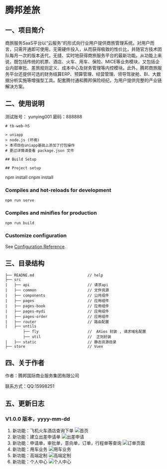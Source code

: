 

# 							腾邦差旅



## 一、项目简介

​	商旅服务SaaS平台以“云服务”的形式向行业用户提供商旅管理系统。对用户而言，只需开通即可使用，无需硬件投入，从而获得极致的性价比，并随官方技术团队每月一次的版本迭代，无缝、实时地获得商旅服务平台的最新功能。
​    从功能上来说，既包括传统的机票、酒店、火车、用车、保险、MICE等业务模块，又包括企业内部审批、差旅规则定义、成本中心及财务管理等内控模块。
​    此外，腾邦商旅服务平台还提供可选的财务结算ERP、预算管理、经营管理、领导驾驶舱、BI、大数据分析实施等增强型工具。配套腾付通和腾邦保险经纪，为用户提供完整的产业链解决方案。



## 二、使用说明

测试账号： yunying001 密码：888888

```
# tb-web-h5

> uniapp
> node.js (环境)
> 本项目在uniapp基础上添加了打包操作
# 更过详情请查看 package.json 文件

## Build Setup

## Project setup
```
npm install
cnpm install

### Compiles and hot-reloads for development
```
npm run serve
```

### Compiles and minifies for production
```
npm run build
```

### Customize configuration
See [Configuration Reference](https://cli.vuejs.org/config/).

## 三、目录结构

```
├── READNE.md   					 // help
├──	src
|	├── api  						 // 请求api
|	├── common  					 // 文件资源
|	├── components					 // 公共组件
|	├── pages					     // 应用组件
|	├── pages-book					 // 应用组件
|	├── pages-mydi					 // 应用组件
|	├── pages-order					 // 应用组件
|	├── router						 // 路由配置
|	├── untils
        ├── fly  					 //  AXios 封装 , 请求域名配置
        ├── util  					 //  正则封装
|	├── static						 // 静态资源目录
├── store 							 // Vuex
```

## 四、关于作者

作者：腾邦国际商业服务集团有限公司

联系方式：QQ:15998251



## 五、更新日志

### V1.0.0 版本，yyyy-mm-dd

1. 新功能：飞机火车酒店查询下单
![首页](https://user-images.githubusercontent.com/43610618/112946629-58f4da00-9168-11eb-9236-1a4440b4feca.jpg)
2. 新功能：建立出差申请单
![出差申请](https://user-images.githubusercontent.com/43610618/112946653-614d1500-9168-11eb-9898-04dd1c02044b.jpg)
3. 新功能：申请单，审批单，意向单，订单，行程单等查询
![订单页面](https://user-images.githubusercontent.com/43610618/112946713-6e6a0400-9168-11eb-8e0d-32f18330288b.jpg)
4. 新功能：用车业务
![用车业务](https://user-images.githubusercontent.com/43610618/112946733-74f87b80-9168-11eb-9770-a5716f72e55d.jpg)
5. 新功能：高端定制
![高端定制](https://user-images.githubusercontent.com/43610618/112946784-817cd400-9168-11eb-8a35-484a5515fbb7.jpg)
6. 新功能：个人中心
![个人中心](https://user-images.githubusercontent.com/43610618/112946812-893c7880-9168-11eb-9e9d-945cf2bcaed6.jpg)
